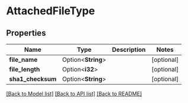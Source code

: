 # AttachedFileType

## Properties

Name | Type | Description | Notes
------------ | ------------- | ------------- | -------------
**file_name** | Option<**String**> |  | [optional]
**file_length** | Option<**i32**> |  | [optional]
**sha1_checksum** | Option<**String**> |  | [optional]

[[Back to Model list]](../README.md#documentation-for-models) [[Back to API list]](../README.md#documentation-for-api-endpoints) [[Back to README]](../README.md)
